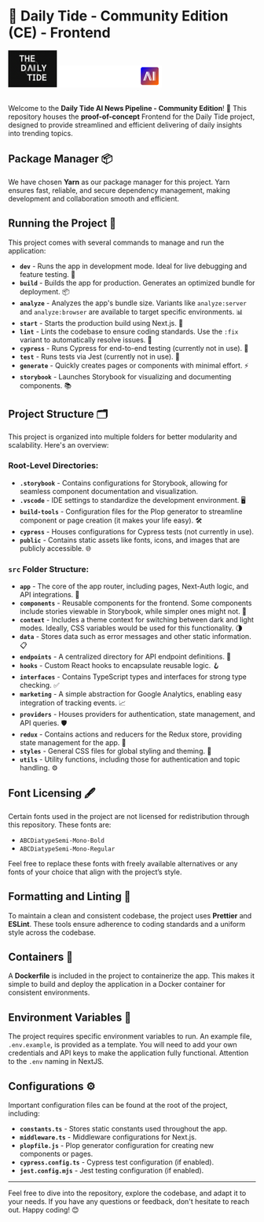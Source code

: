 # 🌊 Daily Tide - Community Edition (CE) - Frontend

<img src="https://github.com/Kickstartai-product/dailytide-community-edition/blob/main/repo-assets/logo.png?raw=true" height="75" /> <img src="https://github.com/Kickstartai-product/dailytide-community-edition/blob/main/repo-assets/logo-kai.svg?raw=true" height="45" /><br><br>

Welcome to the **Daily Tide AI News Pipeline - Community Edition**! 🌊 This repository houses the **proof-of-concept** Frontend for the Daily Tide project, designed to provide streamlined and efficient delivering of daily insights into trending topics.

## Package Manager 📦

We have chosen **Yarn** as our package manager for this project. Yarn ensures fast, reliable, and secure dependency management, making development and collaboration smooth and efficient.

## Running the Project 🚀

This project comes with several commands to manage and run the application:

- **`dev`** - Runs the app in development mode. Ideal for live debugging and feature testing. 🔄
- **`build`** - Builds the app for production. Generates an optimized bundle for deployment. 📦
- **`analyze`** - Analyzes the app's bundle size. Variants like `analyze:server` and `analyze:browser` are available to target specific environments. 📊
- **`start`** - Starts the production build using Next.js. 🏁
- **`lint`** - Lints the codebase to ensure coding standards. Use the `:fix` variant to automatically resolve issues. 🔧
- **`cypress`** - Runs Cypress for end-to-end testing (currently not in use). 🧪
- **`test`** - Runs tests via Jest (currently not in use). 🧷
- **`generate`** - Quickly creates pages or components with minimal effort. ⚡
- **`storybook`** - Launches Storybook for visualizing and documenting components. 📚

## Project Structure 🗂️

This project is organized into multiple folders for better modularity and scalability. Here's an overview:

### Root-Level Directories:

- **`.storybook`** - Contains configurations for Storybook, allowing for seamless component documentation and visualization.
- **`.vscode`** - IDE settings to standardize the development environment. 🖥️
- **`build-tools`** - Configuration files for the Plop generator to streamline component or page creation (it makes your life easy). 🛠️
- **`cypress`** - Houses configurations for Cypress tests (not currently in use).
- **`public`** - Contains static assets like fonts, icons, and images that are publicly accessible. 🌐

### `src` Folder Structure:

- **`app`** - The core of the app router, including pages, Next-Auth logic, and API integrations. 🚪
- **`components`** - Reusable components for the frontend. Some components include stories viewable in Storybook, while simpler ones might not. 🧩
- **`context`** - Includes a theme context for switching between dark and light modes. Ideally, CSS variables would be used for this functionality. 🌗
- **`data`** - Stores data such as error messages and other static information. 📋
- **`endpoints`** - A centralized directory for API endpoint definitions. 🔗
- **`hooks`** - Custom React hooks to encapsulate reusable logic. 🪝
- **`interfaces`** - Contains TypeScript types and interfaces for strong type checking. ✅
- **`marketing`** - A simple abstraction for Google Analytics, enabling easy integration of tracking events. 📈
- **`providers`** - Houses providers for authentication, state management, and API queries. 🛡️
- **`redux`** - Contains actions and reducers for the Redux store, providing state management for the app. 🔄
- **`styles`** - General CSS files for global styling and theming. 🎨
- **`utils`** - Utility functions, including those for authentication and topic handling. ⚙️

## Font Licensing 🖋️

Certain fonts used in the project are not licensed for redistribution through this repository. These fonts are:

- `ABCDiatypeSemi-Mono-Bold`
- `ABCDiatypeSemi-Mono-Regular`

Feel free to replace these fonts with freely available alternatives or any fonts of your choice that align with the project’s style.

## Formatting and Linting 📏

To maintain a clean and consistent codebase, the project uses **Prettier** and **ESLint**. These tools ensure adherence to coding standards and a uniform style across the codebase.

## Containers 🐳

A **Dockerfile** is included in the project to containerize the app. This makes it simple to build and deploy the application in a Docker container for consistent environments.

## Environment Variables 🔑

The project requires specific environment variables to run. An example file, `.env.example`, is provided as a template. You will need to add your own credentials and API keys to make the application fully functional. Attention to the `.env` naming in NextJS.

## Configurations ⚙️

Important configuration files can be found at the root of the project, including:

- **`constants.ts`** - Stores static constants used throughout the app.
- **`middleware.ts`** - Middleware configurations for Next.js.
- **`plopfile.js`** - Plop generator configuration for creating new components or pages.
- **`cypress.config.ts`** - Cypress test configuration (if enabled).
- **`jest.config.mjs`** - Jest testing configuration (if enabled).

---

Feel free to dive into the repository, explore the codebase, and adapt it to your needs. If you have any questions or feedback, don't hesitate to reach out. Happy coding! 😊
